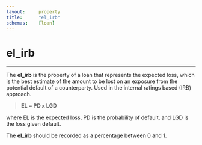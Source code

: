 ```yaml
---
layout:     property
title:      "el_irb"
schemas:    [loan]
---
```


# el_irb

---

The **el_irb** is the property of a loan that represents the expected loss, which is the best estimate of the amount to be lost on an exposure from the potential default of a counterparty. Used in the internal ratings based (IRB) approach.

> **EL = PD x LGD**

where EL is the expected loss, PD is the probability of default, and LGD is the loss given default. 

The **el_irb** should be recorded as a percentage between 0 and 1.
